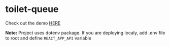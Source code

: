 # toilet-queue

Check out the demo [HERE](https://toiletqueue.netlify.com/)

**Note:** Project uses dotenv package. If you are deploying localy, add .env file to root and define `REACT_APP_API` variable